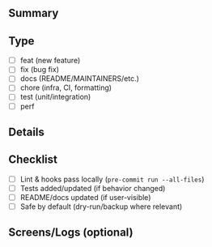## Summary
<!-- What does this PR change and why? -->

## Type
- [ ] feat (new feature)
- [ ] fix (bug fix)
- [ ] docs (README/MAINTAINERS/etc.)
- [ ] chore (infra, CI, formatting)
- [ ] test (unit/integration)
- [ ] perf

## Details
<!-- Flags, inputs/outputs, breaking changes, migrations (if any) -->

## Checklist
- [ ] Lint & hooks pass locally (`pre-commit run --all-files`)
- [ ] Tests added/updated (if behavior changed)
- [ ] README/docs updated (if user-visible)
- [ ] Safe by default (dry-run/backup where relevant)

## Screens/Logs (optional)
<!-- Paste images, logs, or CLI output -->
